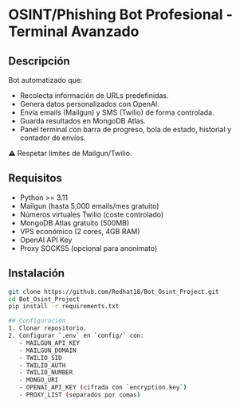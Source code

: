 # OSINT/Phishing Bot Profesional - Terminal Avanzado

## Descripción
Bot automatizado que:
- Recolecta información de URLs predefinidas.
- Genera datos personalizados con OpenAI.
- Envía emails (Mailgun) y SMS (Twilio) de forma controlada.
- Guarda resultados en MongoDB Atlas.
- Panel terminal con barra de progreso, bola de estado, historial y contador de envíos.

⚠️ Respetar límites de Mailgun/Twilio.

## Requisitos
- Python >= 3.11
- Mailgun (hasta 5,000 emails/mes gratuito)
- Números virtuales Twilio (coste controlado)
- MongoDB Atlas gratuito (500MB)
- VPS económico (2 cores, 4GB RAM)
- OpenAI API Key
- Proxy SOCKS5 (opcional para anonimato)

## Instalación
```bash
git clone https://github.com/Redhat18/Bot_Osint_Project.git
cd Bot_Osint_Project
pip install -r requirements.txt

## Configuración
1. Clonar repositorio.
2. Configurar `.env` en `config/` con:
   - MAILGUN_API_KEY
   - MAILGUN_DOMAIN
   - TWILIO_SID
   - TWILIO_AUTH
   - TWILIO_NUMBER
   - MONGO_URI
   - OPENAI_API_KEY (cifrada con `encryption.key`)
   - PROXY_LIST (separados por comas)
